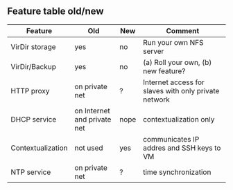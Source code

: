 ## Feature table old/new

| Feature | Old | New | Comment |
| ------- | --- | --- | ------- |
| VirDir storage | yes | no | Run your own NFS server |
| VirDir/Backup  | yes | no | (a) Roll your own, (b) new feature? |
| HTTP proxy | on private net | ? | Internet access for slaves with only private network |
| DHCP service | on Internet and private net | nope | contextualization only |
| Contextualization | not used | yes | communicates IP addres and SSH keys to VM |
| NTP service | on private net | ? | time synchronization |